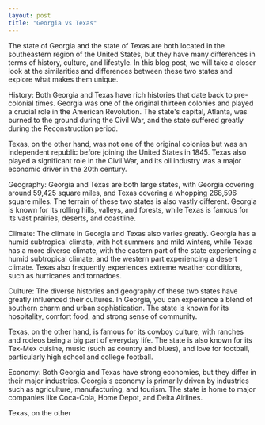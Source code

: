```yaml
---
layout: post
title: "Georgia vs Texas"
---
```


The state of Georgia and the state of Texas are both located in the southeastern region of the United States, but they have many differences in terms of history, culture, and lifestyle. In this blog post, we will take a closer look at the similarities and differences between these two states and explore what makes them unique.

History:
Both Georgia and Texas have rich histories that date back to pre-colonial times. Georgia was one of the original thirteen colonies and played a crucial role in the American Revolution. The state's capital, Atlanta, was burned to the ground during the Civil War, and the state suffered greatly during the Reconstruction period.

Texas, on the other hand, was not one of the original colonies but was an independent republic before joining the United States in 1845. Texas also played a significant role in the Civil War, and its oil industry was a major economic driver in the 20th century.

Geography:
Georgia and Texas are both large states, with Georgia covering around 59,425 square miles, and Texas covering a whopping 268,596 square miles. The terrain of these two states is also vastly different. Georgia is known for its rolling hills, valleys, and forests, while Texas is famous for its vast prairies, deserts, and coastline.

Climate:
The climate in Georgia and Texas also varies greatly. Georgia has a humid subtropical climate, with hot summers and mild winters, while Texas has a more diverse climate, with the eastern part of the state experiencing a humid subtropical climate, and the western part experiencing a desert climate. Texas also frequently experiences extreme weather conditions, such as hurricanes and tornadoes.

Culture:
The diverse histories and geography of these two states have greatly influenced their cultures. In Georgia, you can experience a blend of southern charm and urban sophistication. The state is known for its hospitality, comfort food, and strong sense of community.

Texas, on the other hand, is famous for its cowboy culture, with ranches and rodeos being a big part of everyday life. The state is also known for its Tex-Mex cuisine, music (such as country and blues), and love for football, particularly high school and college football.

Economy:
Both Georgia and Texas have strong economies, but they differ in their major industries. Georgia's economy is primarily driven by industries such as agriculture, manufacturing, and tourism. The state is home to major companies like Coca-Cola, Home Depot, and Delta Airlines.

Texas, on the other

